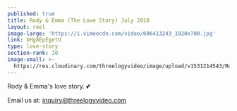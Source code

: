 ```yaml
---
published: true
title: Rody & Emma (The Love Story) July 2018
layout: reel
image-large: 'https://i.vimeocdn.com/video/606413243_1920x700.jpg'
link: bHg8EpEgetU
type: love-story
section-rank: 10
image-small: >-
  https://res.cloudinary.com/threelogyvideo/image/upload/v1531214543/Rody_Emma.jpg
---
```

Rody & Emma's love story. 💕

Email us at: inquiry@threelogyvideo.com